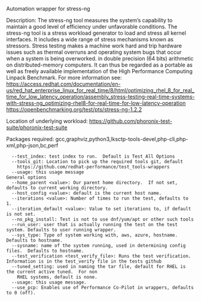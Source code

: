 Automation wrapper for stress-ng

Description: The stress-ng tool measures the system’s capability to maintain a good level of
             efficiency under unfavorable conditions. The stress-ng tool is a stress workload
             generator to load and stress all kernel interfaces. It includes a wide range of
             stress mechanisms known as stressors. Stress testing makes a machine work hard
             and trip hardware issues such as thermal overruns and operating system bugs that
             occur when a system is being overworked.  in double precision (64 bits) arithmetic
             on distributed-memory computers.  It can thus be regarded as a portable as well
             as freely available implementation of the High Performance Computing Linpack
             Benchmark.
             For more information see:
                https://access.redhat.com/documentation/en-us/red_hat_enterprise_linux_for_real_time/8/html/optimizing_rhel_8_for_real_time_for_low_latency_operation/assembly_stress-testing-real-time-systems-with-stress-ng_optimizing-rhel8-for-real-time-for-low-latency-operation
                https://openbenchmarking.org/test/pts/stress-ng-1.2.2
  
Location of underlying workload: https://github.com/phoronix-test-suite/phoronix-test-suite

Packages required: gcc,graphviz,python3,lksctp-tools-devel,php-cli,php-xml,php-json,bc,perf


```
  --test_index: test index to run.  Default is Test All Options
  --tools_git: Location to pick up the required tools git, default
    https://github.com/redhat-performance/test_tools-wrappers
  --usage: this usage message
General options
  --home_parent <value>: Our parent home directory.  If not set, defaults to current working directory.
  --host_config <value>: default is the current host name.
  --iterations <value>: Number of times to run the test, defaults to 1.
  --iteration_default <value>: Value to set iterations to, if default is not set.
  --no_pkg_install: Test is not to use dnf/yum/apt or other such tools
  --run_user: user that is actually running the test on the test system. Defaults to user running wrapper.
  --sys_type: Type of system working with, aws, azure, hostname.  Defaults to hostname.
  --sysname: name of the system running, used in determining config files.  Defaults to hostname.
  --test_verification <test_verify_file>: Runs the test verification.  Information is in the test_verify file in the tests github
  --tuned_setting: used in naming the tar file, default for RHEL is the current active tuned.  For non
    RHEL systems, default is none.
  --usage: this usage message.
  --use_pcp: Enables use of Performance Co-Pilot in wrappers, defaults to 0 (off).
```

